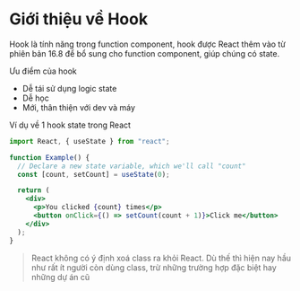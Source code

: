 # Giới thiệu về Hook

Hook là tính năng trong function component, hook được React thêm vào từ phiên bản 16.8 để bổ sung cho function component, giúp chúng có state.

Ưu điểm của hook

- Dễ tái sử dụng logic state
- Dễ học
- Mới, thân thiện với dev và máy

Ví dụ về 1 hook state trong React

```jsx
import React, { useState } from "react";

function Example() {
  // Declare a new state variable, which we'll call "count"
  const [count, setCount] = useState(0);

  return (
    <div>
      <p>You clicked {count} times</p>
      <button onClick={() => setCount(count + 1)}>Click me</button>
    </div>
  );
}
```

> React không có ý định xoá class ra khỏi React. Dù thế thì hiện nay hầu như rất ít người còn dùng class, trừ những trường hợp đặc biệt hay những dự án cũ
